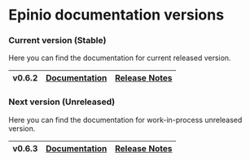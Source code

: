 # Epinio documentation versions

### Current version (Stable)
Here you can find the documentation for current released version.

| v0.6.2 | [Documentation](/) | [Release Notes](https://github.com/epinio/epinio/releases/tag/v0.6.2) |
| ------ | ------------------ | --------------------------------------------------------------------- |

### Next version (Unreleased)
Here you can find the documentation for work-in-process unreleased version.

| v0.6.3 | [Documentation](/next) | [Release Notes](https://github.com/epinio/epinio/releases/tag/v0.6.2) |
| ------ | ------------------ | --------------------------------------------------------------------- |